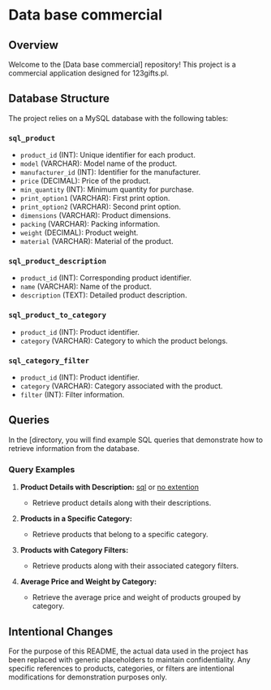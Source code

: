 # Data base commercial

## Overview

Welcome to the [Data base commercial] repository! This project is a commercial application designed for 123gifts.pl.

## Database Structure

The project relies on a MySQL database with the following tables:

### `sql_product`

- `product_id` (INT): Unique identifier for each product.
- `model` (VARCHAR): Model name of the product.
- `manufacturer_id` (INT): Identifier for the manufacturer.
- `price` (DECIMAL): Price of the product.
- `min_quantity` (INT): Minimum quantity for purchase.
- `print_option1` (VARCHAR): First print option.
- `print_option2` (VARCHAR): Second print option.
- `dimensions` (VARCHAR): Product dimensions.
- `packing` (VARCHAR): Packing information.
- `weight` (DECIMAL): Product weight.
- `material` (VARCHAR): Material of the product.

### `sql_product_description`

- `product_id` (INT): Corresponding product identifier.
- `name` (VARCHAR): Name of the product.
- `description` (TEXT): Detailed product description.

### `sql_product_to_category`

- `product_id` (INT): Product identifier.
- `category` (VARCHAR): Category to which the product belongs.

### `sql_category_filter`

- `product_id` (INT): Product identifier.
- `category` (VARCHAR): Category associated with the product.
- `filter` (INT): Filter information.

## Queries

In the [directory, you will find example SQL queries that demonstrate how to retrieve information from the database.

### Query Examples

1. **Product Details with Description:** [sql](https://github.com/agakalinowski/MySQL/blob/main/Query%201.sql) or [no extention](https://github.com/agakalinowski/MySQL/blob/main/Query%201:%20List%20of%20Products%20with%20Full%20Details.md)
   - Retrieve product details along with their descriptions.

2. **Products in a Specific Category:**
   - Retrieve products that belong to a specific category.

3. **Products with Category Filters:**
   - Retrieve products along with their associated category filters.
  
4. **Average Price and Weight by Category:**
   - Retrieve the average price and weight of products grouped by category.

## Intentional Changes

For the purpose of this README, the actual data used in the project has been replaced with generic placeholders to maintain confidentiality. Any specific references to products, categories, or filters are intentional modifications for demonstration purposes only.
